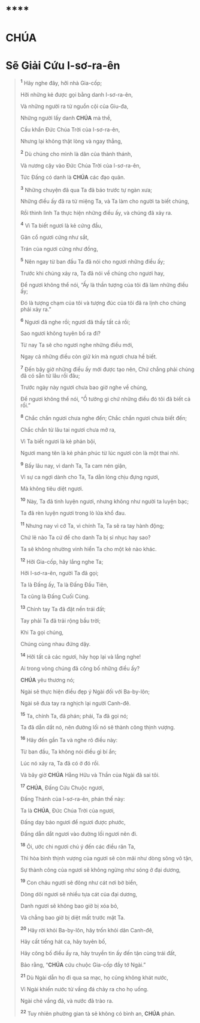 # 

# ****

# CHÚA

# Sẽ Giải Cứu I-sơ-ra-ên

> <sup><b>1</b></sup> Hãy nghe đây, hỡi nhà Gia-cốp;
>
> Hỡi những kẻ được gọi bằng danh I-sơ-ra-ên,
>
> Và những người ra từ nguồn cội của Giu-đa,
>
> Những người lấy danh **CHÚA** mà thề,
>
> Cầu khẩn Đức Chúa Trời của I-sơ-ra-ên,
>
> Nhưng lại không thật lòng và ngay thẳng,
>
> <sup><b>2</b></sup> Dù chúng cho mình là dân của thành thánh,
>
> Và nương cậy vào Đức Chúa Trời của I-sơ-ra-ên,
>
> Tức Đấng có danh là **CHÚA** các đạo quân.
>
> <sup><b>3</b></sup> Những chuyện đã qua Ta đã báo trước tự ngàn xưa;
>
> Những điều ấy đã ra từ miệng Ta, và Ta làm cho người ta biết chúng,
>
> Rồi thình lình Ta thực hiện những điều ấy, và chúng đã xảy ra.
>
> <sup><b>4</b></sup> Vì Ta biết ngươi là kẻ cứng đầu,
>
> Gân cổ ngươi cứng như sắt,
>
> Trán của ngươi cứng như đồng,
>
> <sup><b>5</b></sup> Nên ngay từ ban đầu Ta đã nói cho ngươi những điều ấy;
>
> Trước khi chúng xảy ra, Ta đã nói về chúng cho ngươi hay,
>
> Để ngươi không thể nói, “Ấy là thần tượng của tôi đã làm những điều ấy;
>
> Đó là tượng chạm của tôi và tượng đúc của tôi đã ra lịnh cho chúng phải xảy ra.”
>
> <sup><b>6</b></sup> Ngươi đã nghe rồi; ngươi đã thấy tất cả rồi;
>
> Sao ngươi không tuyên bố ra đi?
>
> Từ nay Ta sẽ cho ngươi nghe những điều mới,
>
> Ngay cả những điều còn giữ kín mà ngươi chưa hề biết.
>
> <sup><b>7</b></sup> Đến bây giờ những điều ấy mới được tạo nên, Chứ chẳng phải chúng đã có sẵn từ lâu rồi đâu;
>
> Trước ngày này ngươi chưa bao giờ nghe về chúng,
>
> Để ngươi không thể nói, “Ồ tưởng gì chứ những điều đó tôi đã biết cả rồi.”
>
> <sup><b>8</b></sup> Chắc chắn ngươi chưa nghe đến; Chắc chắn ngươi chưa biết đến;
>
> Chắc chắn từ lâu tai ngươi chưa mở ra,
>
> Vì Ta biết ngươi là kẻ phản bội,
>
> Ngươi mang tên là kẻ phản phúc từ lúc ngươi còn là một thai nhi.
>
> <sup><b>9</b></sup> Bấy lâu nay, vì danh Ta, Ta cam nén giận,
>
> Vì sự ca ngợi dành cho Ta, Ta dằn lòng chịu đựng ngươi,
>
> Mà không tiêu diệt ngươi.
>
> <sup><b>10</b></sup> Này, Ta đã tinh luyện ngươi, nhưng không như người ta luyện bạc;
>
> Ta đã rèn luyện ngươi trong lò lửa khổ đau.
>
> <sup><b>11</b></sup> Nhưng nay vì cớ Ta, vì chính Ta, Ta sẽ ra tay hành động;
>
> Chứ lẽ nào Ta cứ để cho danh Ta bị sỉ nhục hay sao?
>
> Ta sẽ không nhường vinh hiển Ta cho một kẻ nào khác.
>
> <sup><b>12</b></sup> Hỡi Gia-cốp, hãy lắng nghe Ta;
>
> Hỡi I-sơ-ra-ên, người Ta đã gọi;
>
> Ta là Đấng ấy, Ta là Đấng Đầu Tiên,
>
> Ta cũng là Đấng Cuối Cùng.
>
> <sup><b>13</b></sup> Chính tay Ta đã đặt nền trái đất;
>
> Tay phải Ta đã trải rộng bầu trời;
>
> Khi Ta gọi chúng,
>
> Chúng cùng nhau đứng dậy.
>
> <sup><b>14</b></sup> Hỡi tất cả các ngươi, hãy họp lại và lắng nghe!
>
> Ai trong vòng chúng đã công bố những điều ấy?
>
> **CHÚA** yêu thương nó;
>
> Ngài sẽ thực hiện điều đẹp ý Ngài đối với Ba-by-lôn;
>
> Ngài sẽ đưa tay ra nghịch lại người Canh-đê.
>
> <sup><b>15</b></sup> Ta, chính Ta, đã phán; phải, Ta đã gọi nó;
>
> Ta đã dẫn dắt nó, nên đường lối nó sẽ thành công thịnh vượng.
>
> <sup><b>16</b></sup> Hãy đến gần Ta và nghe rõ điều này:
>
> Từ ban đầu, Ta không nói điều gì bí ẩn;
>
> Lúc nó xảy ra, Ta đã có ở đó rồi.
>
> Và bây giờ **CHÚA** Hằng Hữu và Thần của Ngài đã sai tôi.
>
> <sup><b>17</b></sup> **CHÚA**, Đấng Cứu Chuộc ngươi,
>
> Đấng Thánh của I-sơ-ra-ên, phán thế này:
>
> Ta là **CHÚA**, Đức Chúa Trời của ngươi,
>
> Đấng dạy bảo ngươi để ngươi được phước,
>
> Đấng dẫn dắt ngươi vào đường lối ngươi nên đi.
>
> <sup><b>18</b></sup> Ôi, ước chi ngươi chú ý đến các điều răn Ta,
>
> Thì hòa bình thịnh vượng của ngươi sẽ còn mãi như dòng sông vô tận,
>
> Sự thành công của ngươi sẽ không ngừng như sóng ở đại dương,
>
> <sup><b>19</b></sup> Con cháu ngươi sẽ đông như cát nơi bờ biển,
>
> Dòng dõi ngươi sẽ nhiều tựa cát của đại dương,
>
> Danh ngươi sẽ không bao giờ bị xóa bỏ,
>
> Và chẳng bao giờ bị diệt mất trước mặt Ta.
>
> <sup><b>20</b></sup> Hãy rời khỏi Ba-by-lôn, hãy trốn khỏi dân Canh-đê,
>
> Hãy cất tiếng hát ca, hãy tuyên bố,
>
> Hãy công bố điều ấy ra, hãy truyền tin ấy đến tận cùng trái đất,
>
> Bảo rằng, “**CHÚA** cứu chuộc Gia-cốp đầy tớ Ngài.”
>
> <sup><b>21</b></sup> Dù Ngài dẫn họ đi qua sa mạc, họ cũng không khát nước,
>
> Vì Ngài khiến nước từ vầng đá chảy ra cho họ uống.
>
> Ngài chẻ vầng đá, và nước đã trào ra.
>
> <sup><b>22</b></sup> Tuy nhiên phường gian tà sẽ không có bình an, **CHÚA** phán.